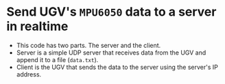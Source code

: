 # Send UGV's `MPU6050` data to a server in realtime

- This code has two parts. The server and the client.
- Server is a simple UDP server that receives data from the UGV and append it to a file (`data.txt`).
- Client is the UGV that sends the data to the server using the server's IP address.
